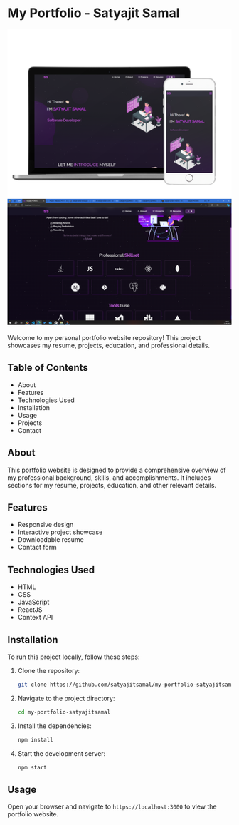 # My Portfolio - Satyajit Samal

<div align="center">
    <img alt="Responsive-webapp" src="./images/readme-img1.png"/>
</div>

<div align="center">
    <img src="./images/readme-img2.png"/>
</div>
<br>
Welcome to my personal portfolio website repository! This project showcases my resume, projects, education, and professional details.

## Table of Contents

- About
- Features
- Technologies Used
- Installation
- Usage
- Projects
- Contact

## About

This portfolio website is designed to provide a comprehensive overview of my professional background, skills, and accomplishments. It includes sections for my resume, projects, education, and other relevant details.

## Features

- Responsive design
- Interactive project showcase
- Downloadable resume
- Contact form

## Technologies Used

- HTML
- CSS
- JavaScript
- ReactJS
- Context API

## Installation

To run this project locally, follow these steps:

1. Clone the repository:
   ```bash
   git clone https://github.com/satyajitsamal/my-portfolio-satyajitsamal.git
   ```

2. Navigate to the project directory:
    ```bash
    cd my-portfolio-satyajitsamal
    ```

3. Install the dependencies:
    ```bash
    npm install
    ```

4. Start the development server:
    ```bash
    npm start
    ```

## Usage
Open your browser and navigate to ```https://localhost:3000``` to view the portfolio website.